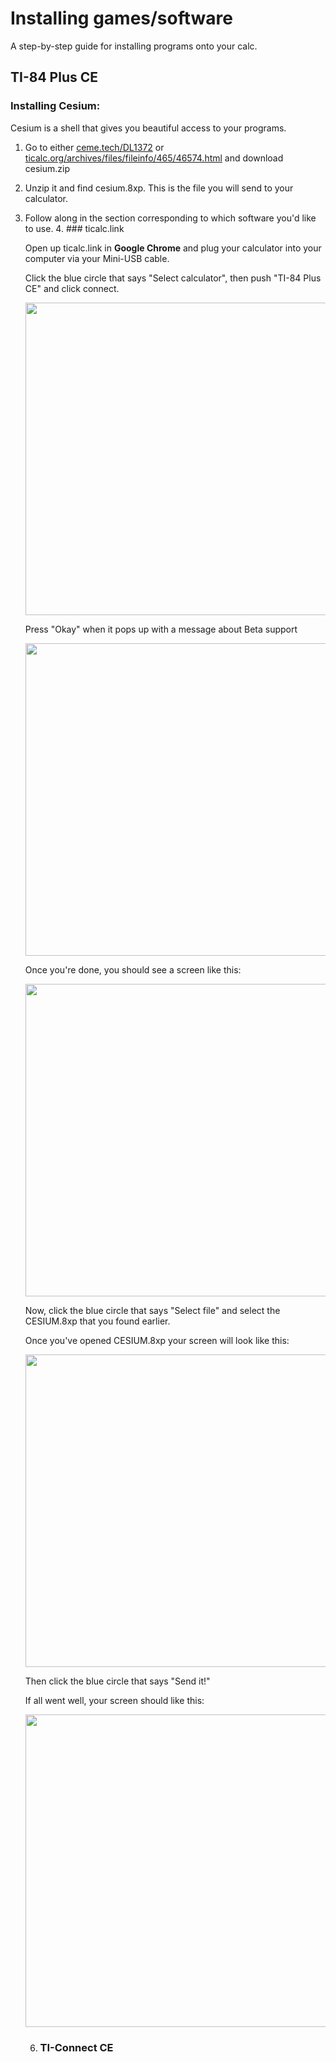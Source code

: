 # Installing games/software

A step-by-step guide for installing programs onto your calc.

## TI-84 Plus CE

### Installing Cesium:

Cesium is a shell that gives you beautiful access to your programs.

1. Go to either [ceme.tech/DL1372](http://ceme.tech/DL1372) or [ticalc.org/archives/files/fileinfo/465/46574.html](https://www.ticalc.org/archives/files/fileinfo/465/46574.html) and download cesium.zip 
2. Unzip it and find cesium.8xp. This is the file you will send to your calculator.
3. Follow along in the section corresponding to which software you'd like to use.
    4. ### ticalc.link
    
	Open up ticalc.link in **Google Chrome** and plug your calculator into your computer via your Mini-USB cable.
	
	Click the blue circle that says "Select calculator", then push "TI-84 Plus CE" and click connect.
	
	<img src="/ticalc.link-pairing-calc.png" width="500" height="500" />
	
	Press "Okay" when it pops up with a message about Beta support
	
	<img src="/ticalc.link-beta-message.png" width="500" height="500" />
	
	Once you're done, you should see a screen like this:
	
	<img src="/ticalc.link-paired.png" width="500" height="500" />
	
	Now, click the blue circle that says "Select file" and select the CESIUM.8xp that you found earlier. 
	
	Once you've opened CESIUM.8xp your screen will look like this:
	
	<img src="/ticalc.link-selected.png" width="500" height="500" />
	
	Then click the blue circle that says "Send it!"
	
	If all went well, your screen should like this:
	
	<img src="/ticalc.link-done.png" width="500" height="500" />
	
    6. ### TI-Connect CE
  
